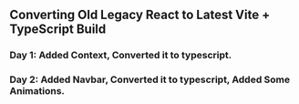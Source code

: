 ## Converting Old Legacy React to Latest Vite + TypeScript Build

### Day 1: Added Context, Converted it to typescript.

### Day 2: Added Navbar, Converted it to typescript, Added Some Animations.
